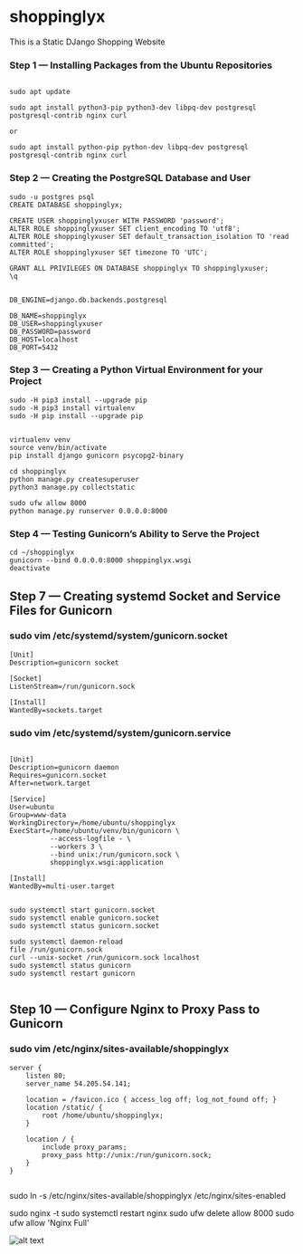 # shoppinglyx
This is a Static DJango Shopping Website 



### Step 1 — Installing Packages from the Ubuntu Repositories


```

sudo apt update

sudo apt install python3-pip python3-dev libpq-dev postgresql postgresql-contrib nginx curl

or 

sudo apt install python-pip python-dev libpq-dev postgresql postgresql-contrib nginx curl

```


### Step 2 — Creating the PostgreSQL Database and User

```
sudo -u postgres psql
CREATE DATABASE shoppinglyx;

CREATE USER shoppinglyxuser WITH PASSWORD 'password';
ALTER ROLE shoppinglyxuser SET client_encoding TO 'utf8';
ALTER ROLE shoppinglyxuser SET default_transaction_isolation TO 'read committed';
ALTER ROLE shoppinglyxuser SET timezone TO 'UTC';

GRANT ALL PRIVILEGES ON DATABASE shoppinglyx TO shoppinglyxuser;
\q

```



```

DB_ENGINE=django.db.backends.postgresql

DB_NAME=shoppinglyx
DB_USER=shoppinglyxuser
DB_PASSWORD=password
DB_HOST=localhost
DB_PORT=5432

```



### Step 3 — Creating a Python Virtual Environment for your Project

```
sudo -H pip3 install --upgrade pip
sudo -H pip3 install virtualenv
sudo -H pip install --upgrade pip

```

```

virtualenv venv
source venv/bin/activate
pip install django gunicorn psycopg2-binary

```

```
cd shoppinglyx
python manage.py createsuperuser
python3 manage.py collectstatic

sudo ufw allow 8000
python manage.py runserver 0.0.0.0:8000

```

### Step 4 — Testing Gunicorn’s Ability to Serve the Project

```
cd ~/shoppinglyx
gunicorn --bind 0.0.0.0:8000 shoppinglyx.wsgi
deactivate

```

## Step 7 — Creating systemd Socket and Service Files for Gunicorn


### sudo vim /etc/systemd/system/gunicorn.socket

```
[Unit]
Description=gunicorn socket

[Socket]
ListenStream=/run/gunicorn.sock

[Install]
WantedBy=sockets.target
```

### sudo vim /etc/systemd/system/gunicorn.service

```

[Unit]
Description=gunicorn daemon
Requires=gunicorn.socket
After=network.target

[Service]
User=ubuntu
Group=www-data
WorkingDirectory=/home/ubuntu/shoppinglyx
ExecStart=/home/ubuntu/venv/bin/gunicorn \
          --access-logfile - \
          --workers 3 \
          --bind unix:/run/gunicorn.sock \
          shoppinglyx.wsgi:application

[Install]
WantedBy=multi-user.target


```

```
sudo systemctl start gunicorn.socket
sudo systemctl enable gunicorn.socket
sudo systemctl status gunicorn.socket

```


```
sudo systemctl daemon-reload
file /run/gunicorn.sock
curl --unix-socket /run/gunicorn.sock localhost
sudo systemctl status gunicorn
sudo systemctl restart gunicorn


```



## Step 10 — Configure Nginx to Proxy Pass to Gunicorn


### sudo vim /etc/nginx/sites-available/shoppinglyx



```
server {
    listen 80;
    server_name 54.205.54.141;

    location = /favicon.ico { access_log off; log_not_found off; }
    location /static/ {
        root /home/ubuntu/shoppinglyx;
    }

    location / {
        include proxy_params;
        proxy_pass http://unix:/run/gunicorn.sock;
    }
}


```



sudo ln -s /etc/nginx/sites-available/shoppinglyx /etc/nginx/sites-enabled

sudo nginx -t
sudo systemctl restart nginx
sudo ufw delete allow 8000
sudo ufw allow 'Nginx Full'



![alt text](https://github.com/geekyshow1/shoppinglyx/blob/main/Screenshots/Home.jpeg)
